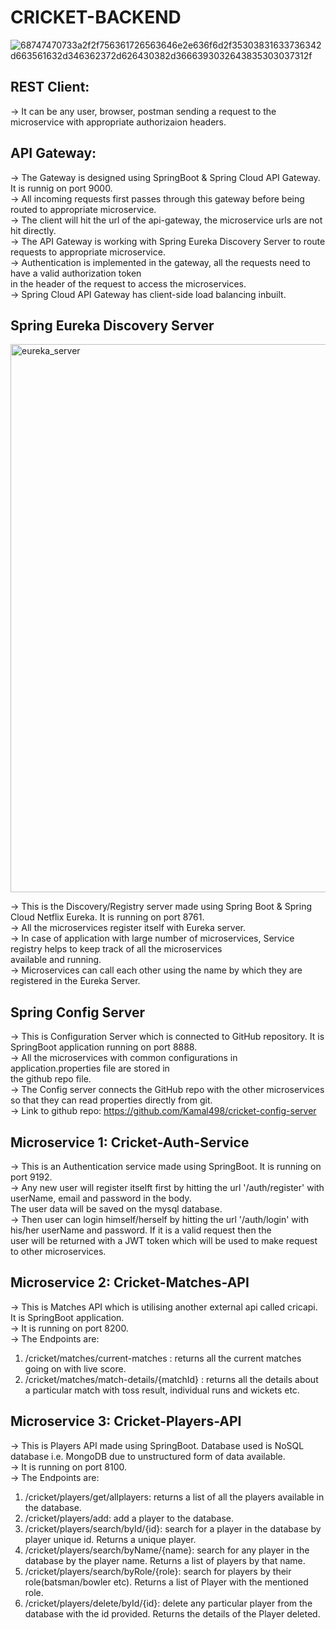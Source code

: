 # CRICKET-BACKEND

![68747470733a2f2f756361726563646e2e636f6d2f35303831633736342d663561632d346362372d626430382d3666393032643835303037312f](https://user-images.githubusercontent.com/67726713/172095963-60ec136e-9c37-47bc-b823-6d8bde79ea69.png)

## REST Client: 
  -> It can be any user, browser, postman sending a request to the microservice with appropriate authorizaion headers.
  
## API Gateway:
  -> The Gateway is designed using SpringBoot & Spring Cloud API Gateway. It is runnig on port 9000.   
  -> All incoming requests first passes through this gateway before being routed to appropriate microservice.  
  -> The client will hit the url of the api-gateway, the microservice urls are not hit directly.  
  -> The API Gateway is working with Spring Eureka Discovery Server to route requests to appropriate microservice.  
  -> Authentication is implemented in the gateway, all the requests need to have a valid authorization token   
     in the header of the request to access the microservices.   
  -> Spring Cloud API Gateway has client-side load balancing inbuilt.  
  
  ## Spring Eureka Discovery Server
  <img width="877" alt="eureka_server" src="https://user-images.githubusercontent.com/67726713/172100043-0288e6ec-690a-442d-bd8f-2824f7ec9c4a.png">

  
   -> This is the Discovery/Registry server made using Spring Boot & Spring Cloud Netflix Eureka. It is running on port 8761.  
   -> All the microservices register itself with Eureka server.  
   -> In case of application with large number of microservices, Service registry helps to keep track of all the microservices  
   available and running.  
   -> Microservices can call each other using the name by which they are registered in the Eureka Server.  
   
   ## Spring Config Server
   -> This is Configuration Server which is connected to GitHub repository. It is SpringBoot application running on port 8888.   
   -> All the microservices with common configurations in application.properties file are stored in  
   the github repo file.  
   -> The Config server connects the GitHub repo with the other microservices so that they can read properties directly from git.  
   -> Link to github repo: https://github.com/Kamal498/cricket-config-server
   
   ## Microservice 1: Cricket-Auth-Service
   -> This is an Authentication service made using SpringBoot. It is running on port 9192.  
   -> Any new user will register itselft first by hitting the url '/auth/register' with userName, email and password in the body.   
   The user data will be saved on the mysql database.  
   -> Then user can login himself/herself by hitting the url '/auth/login' with his/her userName and password. If it is a valid request then the  
   user will be returned with a JWT token which will be used to make request to other microservices.
   
   ## Microservice 2: Cricket-Matches-API
   -> This is Matches API which is utilising another external api called cricapi. It is SpringBoot application.  
   -> It is running on port 8200.  
   -> The Endpoints are:  
   1. /cricket/matches/current-matches : returns all the current matches going on with live score.
   2. /cricket/matches/match-details/{matchId} : returns all the details about a particular match with toss result, individual runs and wickets etc.
   
   ## Microservice 3: Cricket-Players-API
   -> This is Players API made using SpringBoot. Database used is NoSQL database i.e. MongoDB due to unstructured form of data available.  
   -> It is running on port 8100.  
   -> The Endpoints are:  
   1. /cricket/players/get/allplayers: returns a list of all the players available in the database.  
   2. /cricket/players/add: add a player to the database.  
   3. /cricket/players/search/byId/{id}: search for a player in the database by player unique id. Returns a unique player.  
   4. /cricket/players/search/byName/{name}: search for any player in the database by the player name. Returns a list of players by that name.  
   5. /cricket/players/search/byRole/{role}: search for players by their role(batsman/bowler etc). Returns a list of Player with the mentioned role.  
   6. /cricket/players/delete/byId/{id}: delete any particular player from the database with the id provided. Returns the details of the Player deleted.  









